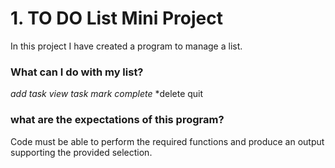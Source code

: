 
# 1. TO DO List Mini Project

In this project I have created a program to manage a list. 

### What can I do with my list?

*add task*
*view task*
*mark complete*
*delete
quit

### what are the expectations of this program?

Code must be able to perform the required functions and produce an output supporting the provided selection. 

